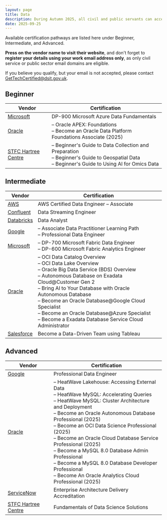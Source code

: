 ```yaml
---
layout: page
title: Data
description: During Autumn 2025, all civil and public servants can access 200+ free learning and certification pathways across key digital and data areas.
date: 2025-09-25
---
```


Available certification pathways are listed here under Beginner, Intermediate, and Advanced.

**Press on the vendor name to visit their website**, and don't forget to **register your details using your work email address only**, as only civil service or public sector email domains are eligible.

If you believe you qualify, but your email is not accepted, please contact [GetTechCertified@dsit.gov.uk](mailto:GetTechCertified@dsit.gov.uk).

## Beginner

| Vendor | Certification |
|--------|--------------|
| [Microsoft](https://www.microsoft.com/en-gb/business/get-tech-certified) | DP-900 Microsoft Azure Data Fundamentals |
| [Oracle](https://education.oracle.com/ukgovtcddo) | – Oracle APEX: Foundations<br>– Become an Oracle Data Platform Foundations Associate (2025) |
| [STFC Hartree Centre](https://hartreetraining.stfc.ac.uk/moodle/local/hartree/index.php) | – Beginner's Guide to Data Collection and Preparation<br>– Beginner's Guide to Geospatial Data<br>– Beginner's Guide to Using AI for Omics Data |

## Intermediate

| Vendor | Certification |
|--------|--------------|
| [AWS](https://pages.awscloud.com/aws-partnership-government-digital-services-get-tech-certified.html) | AWS Certified Data Engineer – Associate |
| [Confluent](https://discover.confluent.io/0d989e) | Data Streaming Engineer |
| [Databricks](https://events.databricks.com/training-uk-gov-get-tech-certified) | Data Analyst |
| [Google](https://rsvp.withgoogle.com/events/google-cloud-get-tech-certified) | – Associate Data Practitioner Learning Path<br>– Professional Data Engineer |
| [Microsoft](https://www.microsoft.com/en-gb/business/get-tech-certified) | – DP-700 Microsoft Fabric Data Engineer<br>– DP-600 Microsoft Fabric Analytics Engineer |
| [Oracle](https://education.oracle.com/ukgovtcddo) | – OCI Data Catalog Overview<br>– OCI Data Lake Overview<br>– Oracle Big Data Service (BDS) Overview<br>– Autonomous Database on Exadata Cloud@Customer Gen 2<br>– Bring AI to Your Database with Oracle Autonomous Database<br>– Become an Oracle Database@Google Cloud Specialist<br>– Become an Oracle Database@Azure Specialist<br>– Become a Exadata Database Service Cloud Administrator |
| [Salesforce](https://view.salesforce.com/viewer/1a2333fe89b26207240d8bc21c3d13fe#os2loc68wo) | Become a Data-Driven Team using Tableau |

## Advanced

| Vendor | Certification |
|--------|--------------|
| [Google](https://rsvp.withgoogle.com/events/google-cloud-get-tech-certified) | Professional Data Engineer |
| [Oracle](https://education.oracle.com/ukgovtcddo) | – HeatWave Lakehouse: Accessing External Data<br>– HeatWave MySQL: Accelerating Queries<br>– HeatWave MySQL: Cluster Architecture and Deployment<br>– Become an Oracle Autonomous Database Professional (2025)<br>– Become an OCI Data Science Professional (2025)<br>– Become an Oracle Cloud Database Service Professional (2025)<br>– Become a MySQL 8.0 Database Admin Professional<br>– Become a MySQL 8.0 Database Developer Professional<br>– Become An Oracle Analytics Cloud Professional (2025) |
| [ServiceNow](https://learning.servicenow.com/now/lxp/home) | Enterprise Architecture Delivery Accreditation |
| [STFC Hartree Centre](https://hartreetraining.stfc.ac.uk/moodle/local/hartree/index.php) | Fundamentals of Data Science Solutions |